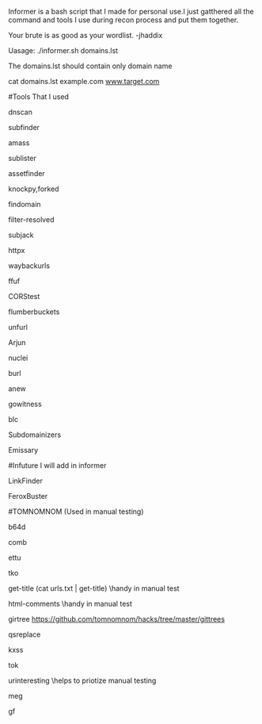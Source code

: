 Informer is a bash script that I made for personal use.I just gatthered all the command and tools I use during recon process and put them together.



Your brute is as good as your wordlist.
                                     -jhaddix

Uasage: ./informer.sh domains.lst


The domains.lst should contain only domain name

cat domains.lst
example.com
www.target.com



#Tools That I used


dnscan

subfinder

amass

sublister

assetfinder

knockpy,forked

findomain

filter-resolved

subjack

httpx

waybackurls

ffuf

CORStest

flumberbuckets

unfurl

Arjun

nuclei

burl

anew

gowitness

blc

Subdomainizers

Emissary

#Infuture I will add in informer

LinkFinder

FeroxBuster


#TOMNOMNOM (Used in manual testing)

b64d

comb

ettu

tko

get-title (cat urls.txt | get-title) \\handy in manual test

html-comments \\handy in manual test

girtree https://github.com/tomnomnom/hacks/tree/master/gittrees

qsreplace

kxss

tok

urinteresting  \\helps to priotize manual testing

meg

gf
